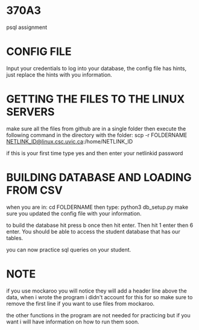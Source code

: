 # 370A3
psql assignment 

# CONFIG FILE
Input your credentials to log into your database, the config file has hints, just replace the hints with you information.

# GETTING THE FILES TO THE LINUX SERVERS
make sure all the files from github are in a single folder then execute the following command in the directory with the folder:
scp -r FOLDERNAME NETLINK_ID@linux.csc.uvic.ca:/home/NETLINK_ID

if this is your first time type yes and then enter your netlinkid password
# BUILDING DATABASE AND LOADING FROM CSV
when you are in: cd FOLDERNAME
then type: python3 db_setup.py
make sure you updated the config file with your information. 

to build the database hit press b once then hit enter.
Then hit 1 enter then 6 enter. You should be able to access the student database that has our tables. 

you can now practice sql queries on your student. 

# NOTE
if you use mockaroo you will notice they will add a header line above the data, when i wrote the program i didn't account for this for so make sure to remove the first line if you want to use files from mockaroo.

the other functions in the program are not needed for practicing but if you want i will have information on how to run them soon.
